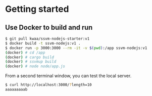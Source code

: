 # Getting started

## Use Docker to build and run

``` bash
$ git pull kwaa/ssvm-nodejs-starter:v1
$ docker build -t ssvm-nodejs:v1 .
$ docker run -p 3000:3000 --rm -it -v $(pwd):/app ssvm-nodejs:v1
(docker) # cd /app
(docker) # cargo build
(docker) # ssvmup build
(docker) # node node/app.js
```

From a second terminal window, you can test the local server.

``` bash
$ curl http://localhost:3000/?length=10
aaaaaaaaab
```
